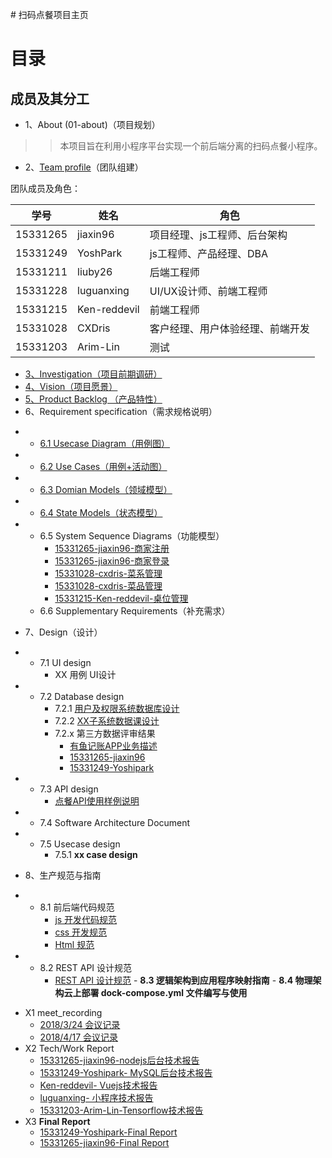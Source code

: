 ﻿﻿# 扫码点餐项目主页
# [](#TOC)目录

## 成员及其分工

<!-- 团队成员及角色：

| 学号     | 姓名   | 角色                             |
| -------- | ------ | -------------------------------- |
| 15331265 | jiaxin96 | 项目经理、js工程师、后台架构     |
| 15331249 | YoshPark | js工程师、产品经理、DBA          |
| 15331211 | liuby26 | 后端工程师                       |
| 15331228 | luguanxing | UI/UX设计师、前端工程师          |
| 15331215 | Ken-reddevil | 前端工程师                       |
| 15331028 | CXDris   | 客户经理、用户体验经理、前端开发 |
| 15331203 | Arim-Lin | 测试                             | -->


* 1、About (01-about)（项目规划）
>> 本项目旨在利用小程序平台实现一个前后端分离的扫码点餐小程序。
* 2、[Team profile](02-team-profile)（团队组建）

团队成员及角色：

| 学号     | 姓名   | 角色                             |
| -------- | ------ | -------------------------------- |
| 15331265 | jiaxin96 | 项目经理、js工程师、后台架构     |
| 15331249 | YoshPark | js工程师、产品经理、DBA          |
| 15331211 | liuby26 | 后端工程师                       |
| 15331228 | luguanxing | UI/UX设计师、前端工程师          |
| 15331215 | Ken-reddevil | 前端工程师                       |
| 15331028 | CXDris   | 客户经理、用户体验经理、前端开发 |
| 15331203 | Arim-Lin | 测试                             |

* [3、Investigation（项目前期调研）](https://github.com/GiveMeFive-SYSU/Dashboard/tree/master/doc/Investigation/调研报告.pdf)
* [4、Vision（项目愿景）](https://github.com/GiveMeFive-SYSU/Dashboard/tree/master/doc/Vision/项目愿景.pdf)
* [5、Product Backlog （产品特性）](https://github.com/GiveMeFive-SYSU/Dashboard/tree/master/doc/Feature/产品特性.pdf)
* 6、Requirement specification（需求规格说明）
-   - [ 6.1 Usecase Diagram（用例图）](https://github.com/GiveMeFive-SYSU/Dashboard/tree/master/doc/use_case_diagram/readme.md)
-   - [ 6.2 Use Cases（用例+活动图）](https://github.com/GiveMeFive-SYSU/Dashboard/tree/master/doc/use_case/readme.md)
-   - [ 6.3 Domian Models（领域模型）](https://github.com/GiveMeFive-SYSU/Dashboard/tree/master/doc/models/Domian%20Model.png)
-   - [ 6.4 State Models（状态模型）](https://github.com/GiveMeFive-SYSU/Dashboard/tree/master/doc/models/State%20Model.png)
-   - 6.5 System Sequence Diagrams（功能模型）
        - [15331265-jiaxin96-商家注册](https://github.com/GiveMeFive-SYSU/Dashboard/tree/master/doc/system_sequence_diagram/register.png)
        - [15331265-jiaxin96-商家登录](https://github.com/GiveMeFive-SYSU/Dashboard/tree/master/doc/system_sequence_diagram/login.png)
        - [15331028-cxdris-菜系管理](https://github.com/GiveMeFive-SYSU/Dashboard/tree/master/doc/system_sequence_diagram/Cuisine_Management.png)
        - [15331028-cxdris-菜品管理](https://github.com/GiveMeFive-SYSU/Dashboard/tree/master/doc/system_sequence_diagram/Dish_Management.png)
        - [15331215-Ken-reddevil-桌位管理](https://github.com/GiveMeFive-SYSU/Dashboard/tree/master/doc/system_sequence_diagram/table_management.png)
    - 6.6 Supplementary Requirements（补充需求）
* 7、Design（设计）
-    - 7.1 UI design
        - XX 用例 UI设计
-    - 7.2 Database design
        - 7.2.1 [用户及权限系统数据库设计](https://github.com/GiveMeFive-SYSU/Dashboard/tree/master/doc/Database_design.png)
        - 7.2.2 [XX子系统数据课设计](https://github.com/GiveMeFive-SYSU/Dashboard/tree/master/doc/Database_design.sql)
        - 7.2.x 第三方数据评审结果
            - [有鱼记账APP业务描述](./doc/ModelingPractice/XX1-有鱼记账APP业务描述.pdf)
            - [15331265-jiaxin96](https://github.com/GiveMeFive-SYSU/Dashboard/tree/master/doc/midTest/rjx.pdf)
            - [15331249-Yoshipark](https://github.com/GiveMeFive-SYSU/Dashboard/tree/master/doc/midTest/pyx.pdf)
-    - 7.3 API design
        - [点餐API使用样例说明](https://github.com/GiveMeFive-SYSU/xiaoerBackEnd/blob/master/doc/API.pdf)
-    - 7.4 Software Architecture Document
-    - 7.5 Usecase design
         - 7.5.1 **xx case design**
* 8、生产规范与指南
-    - 8.1 前后端代码规范
        - [js 开发代码规范](./doc/codingDoc/readme.md)
        - [css 开发规范](http://www.css88.com/archives/5505)
        - [Html 规范](http://www.css88.com/archives/5364)
-    - 8.2 REST API 设计规范
        - [REST API 设计规范](http://jiaxin.online/2018/04/14/nodejs%E5%AD%A6%E4%B9%A01/)
    - **8.3 逻辑架构到应用程序映射指南**
    - **8.4 物理架构云上部署 dock-compose.yml 文件编写与使用**
* X1 meet_recording
    - [2018/3/24 会议记录](https://github.com/GiveMeFive-SYSU/Dashboard/tree/master/meet_recording/2018-3-24.md)
    - [2018/4/17 会议记录](https://github.com/GiveMeFive-SYSU/Dashboard/tree/master/meet_recording/2018-4-17.md)
* X2 Tech/Work Report
    - [15331265-jiaxin96-nodejs后台技术报告](http://jiaxin.online/2018/04/14/nodejs%E5%AD%A6%E4%B9%A01/)
    - [15331249-Yoshipark- MySQL后台技术报告](https://blog.csdn.net/qq_33268231/article/details/79941607)
    - [Ken-reddevil- Vuejs技术报告](https://blog.csdn.net/weixin_39629939/article/details/79949049)
    - [luguanxing- 小程序技术报告](http://luguanxing.online:8080/blog/blogtype/%E5%B0%8F%E7%A8%8B%E5%BA%8F.html)
    - [15331203-Arim-Lin-Tensorflow技术报告](https://blog.csdn.net/qq_40143611/article/details/79964127)
* X3 **Final Report**
    - [15331249-Yoshipark-Final Report](https://github.com/GiveMeFive-SYSU/Dashboard/tree/master/FinalProject/15331249_FinalReport.pdf)
    - [15331265-jiaxin96-Final Report](https://github.com/GiveMeFive-SYSU/Dashboard/tree/master/FinalProject/15331265.pdf)